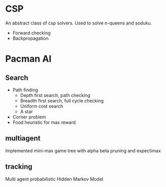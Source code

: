 # CSP
An abstract class of csp solvers. Used to solve n-queens and soduku.
* Forward checking
* Backpropagation

# Pacman AI
## Search
* Path finding
  * Depth first search, path checking
  * Breadth first search, full cycle checking
  * Uniform cost search
  * A star
* Corner problem
* Food heuristic for max reward

## multiagent
Implemented mini-max game tree with alpha beta pruning and expectimax

## tracking
Multi agent probabilistic Hidden Markov Model 

